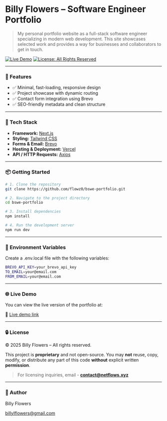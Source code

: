 # Billy Flowers – Software Engineer Portfolio

> My personal portfolio website as a full-stack software engineer specializing in modern web development. This site showcases selected work and provides a way for businesses and collaborators to get in touch.

[![Live Demo](https://img.shields.io/badge/Demo-Live-green)](https://www.google.com)
[![License: All Rights Reserved](https://img.shields.io/badge/License-All%20Rights%20Reserved-red.svg)](./LICENSE)

---

### 🧩 Features

- ✅ Minimal, fast-loading, responsive design
- ✅ Project showcase with dynamic routing
- ✅ Contact form integration using Brevo
- ✅ SEO-friendly metadata and clean structure

---

### 🔧 Tech Stack

- **Framework:** [Next.js](https://nextjs.org/)
- **Styling:** [Tailwind CSS](https://tailwindcss.com/)
- **Forms & Email:** [Brevo](https://www.brevo.com/)
- **Hosting & Deployment:** [Vercel](https://vercel.com/)
- **API / HTTP Requests:** [Axios](https://axios-http.com/)

---

### 📦 Getting Started

```bash
# 1. Clone the repository
git clone https://github.com/flowz0/bswe-portfolio.git

# 2. Navigate to the project directory
cd bswe-portfolio

# 3. Install dependencies
npm install

# 4. Run the development server
npm run dev
```

---

### 🔐 Environment Variables

Create a .env.local file with the following variables:

```bash
BREVO_API_KEY=your_brevo_api_key
TO_EMAIL=your@email.com
FROM_EMAIL=your@email.com
```

---

### 🌐 Live Demo

You can view the live version of the portfolio at:

🔗 [Live demo link](https://www.google.com)

---

### 🔒 License

© 2025 Billy Flowers – All rights reserved.

This project is **proprietary** and not open-source.
You may **not** reuse, copy, modify, or distribute any part of this code **without** explicit written **permission**.

> For licensing inquiries, email - **contact@netflows.xyz**

---

### 👤 Author

Billy Flowers

[billylflowers@gmail.com](mailto:billylflowers@gmail.com)